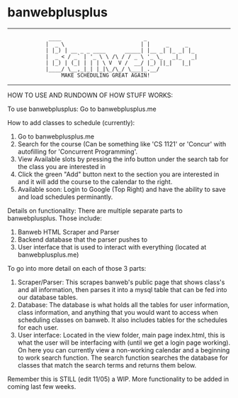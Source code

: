 # banwebplusplus
------------------------------------------------------------------------------------------
                 ____                          _                
                |  _ \                        | |     _     _   
                | |_) | __ _ _ ____      _____| |__ _| |_ _| |_ 
                |  _ < / _` | '_ \ \ /\ / / _ \ '_ \_   _|_   _|
                | |_) | (_| | | | \ V  V /  __/ |_) ||_|   |_|  
                |____/ \__,_|_| |_|\_/\_/ \___|_.__/            
                     MAKE SCHEDULING GREAT AGAIN!                                           
------------------------------------------------------------------------------------------                                                 

HOW TO USE AND RUNDOWN OF HOW STUFF WORKS:

To use banwebplusplus:
Go to banwebplusplus.me

How to add classes to schedule (currently):
1. Go to banwebplusplus.me
2. Search for the course (Can be something like 'CS 1121' or 'Concur' with autofilling for 'Concurrent Programming'.
3. View Available slots by pressing the info button under the search tab for the class you are interested in
4. Click the green "Add" button next to the section you are interested in and it will add the course to the calendar to the right.
5. Available soon: Login to Google (Top Right) and have the ability to save and load schedules perminantly.

Details on functionality:
There are multiple separate parts to banwebplusplus. Those include:
1. Banweb HTML Scraper and Parser
2. Backend database that the parser pushes to
3. User interface that is used to interact with everything (located at banwebplusplus.me)

To go into more detail on each of those 3 parts:
1. Scraper/Parser:
  This scrapes banweb's public page that shows class's and all information, then parses it into a mysql table that can be fed into our database tables. 
2. Database:
  The database is what holds all the tables for user information, class information, and anything that you would want to access when scheduling classes on banweb. It also includes tables for the schedules for each user.
3. User interface:
  Located in the view folder, main page index.html, this is what the user will be interfacing with (until we get a login page working). On here you can currently view a non-working calendar and a beginning to work search function. The search function searches the database for classes that match the search terms and returns them below. 
  
Remember this is STILL (edit 11/05) a WIP. More functionality to be added in coming last few weeks. 
